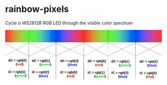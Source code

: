 # rainbow-pixels
*Cycle a WS2812B RGB LED through the visible color spectrum*

![Visual Reference](https://github.com/insdavm/rainbow-pixels/raw/master/Guide.png)
